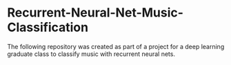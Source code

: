 # Recurrent-Neural-Net-Music-Classification
The following repository was created as part of a project for a deep learning graduate class to classify music with recurrent neural nets.
